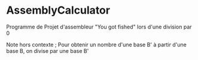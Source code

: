 # AssemblyCalculator

Programme de Projet d'assembleur
"You got fished" lors d'une division par 0

Note hors contexte ;
Pour obtenir un nombre d'une base B' à partir d'une base B, on divise par une base B'
